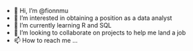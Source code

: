 - 👋 Hi, I’m @fionnmu
- 👀 I’m interested in obtaining a position as a data analyst
- 🌱 I’m currently learning R and SQL
- 💞️ I’m looking to collaborate on projects to help me land a job
- 📫 How to reach me ...

<!---
fionnmu/fionnmu is a ✨ special ✨ repository because its `README.md` (this file) appears on your GitHub profile.
You can click the Preview link to take a look at your changes.
--->

